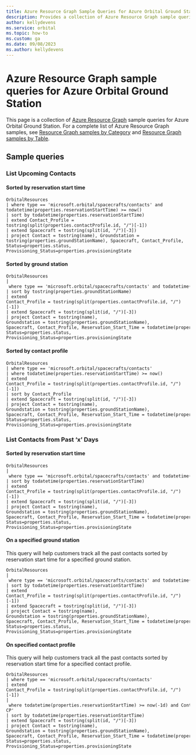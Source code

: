 ```yaml
---
title: Azure Resource Graph Sample Queries for Azure Orbital Ground Station
description: Provides a collection of Azure Resource Graph sample queries for Azure Orbital Ground Station.
author: kellydevens
ms.service: orbital
ms.topic: how-to
ms.custom: ga
ms.date: 09/08/2023
ms.author: kellydevens
---
```


# Azure Resource Graph sample queries for Azure Orbital Ground Station

This page is a collection of [Azure Resource Graph](../governance/resource-graph/overview.md) sample queries for Azure Orbital Ground Station. For a complete list of Azure Resource Graph samples, see
[Resource Graph samples by Category](../governance/resource-graph/samples/samples-by-category.md) and [Resource Graph samples by Table](../governance/resource-graph/samples/samples-by-table.md).

## Sample queries

### List Upcoming Contacts
#### Sorted by reservation start time

```kusto
OrbitalResources  
| where type == 'microsoft.orbital/spacecrafts/contacts' and todatetime(properties.reservationStartTime) >= now()
| sort by todatetime(properties.reservationStartTime)
| extend Contact_Profile = tostring(split(properties.contactProfile.id, "/")[-1])
| extend Spacecraft = tostring(split(id, "/")[-3])
| project Contact = tostring(name), Groundstation = tostring(properties.groundStationName), Spacecraft, Contact_Profile, Status=properties.status, Provisioning_Status=properties.provisioningState
```

#### Sorted by ground station

```kusto
OrbitalResources 
| where type == 'microsoft.orbital/spacecrafts/contacts' and todatetime(properties.reservationStartTime) >= now() 
| sort by tostring(properties.groundStationName) 
| extend Contact_Profile = tostring(split(properties.contactProfile.id, "/")[-1]) 
| extend Spacecraft = tostring(split(id, "/")[-3]) 
| project Contact = tostring(name), Groundstation = tostring(properties.groundStationName), Spacecraft, Contact_Profile, Reservation_Start_Time = todatetime(properties.reservationStartTime), Reservation_End_Time = todatetime(properties.reservationEndTime), Status=properties.status, Provisioning_Status=properties.provisioningState 
```

#### Sorted by contact profile

```kusto
OrbitalResources 
| where type == 'microsoft.orbital/spacecrafts/contacts' 
| where todatetime(properties.reservationStartTime) >= now()
| extend Contact_Profile = tostring(split(properties.contactProfile.id, "/")[-1]) 
| sort by Contact_Profile 
| extend Spacecraft = tostring(split(id, "/")[-3]) 
| project Contact = tostring(name), Groundstation = tostring(properties.groundStationName), Spacecraft, Contact_Profile, Reservation_Start_Time = todatetime(properties.reservationStartTime), Reservation_End_Time = todatetime(properties.reservationEndTime), Status=properties.status, Provisioning_Status=properties.provisioningState
```

### List Contacts from Past ‘x’ Days

#### Sorted by reservation start time 

```kust
OrbitalResources  
| where type == 'microsoft.orbital/spacecrafts/contacts' and todatetime(properties.reservationStartTime) >= now(-1d)  
| sort by todatetime(properties.reservationStartTime)  
| extend Contact_Profile = tostring(split(properties.contactProfile.id, "/")[-1]) 
| extend Spacecraft = tostring(split(id, "/")[-3]) 
| project Contact = tostring(name), Groundstation = tostring(properties.groundStationName), Spacecraft, Contact_Profile, Reservation_Start_Time = todatetime(properties.reservationStartTime), Reservation_End_Time = todatetime(properties.reservationEndTime), Status=properties.status, Provisioning_Status=properties.provisioningState 
```

#### On a specified ground station 

This query will help customers track all the past contacts sorted by reservation start time for a specified ground station. 

```kusto
OrbitalResources 
| where type == 'microsoft.orbital/spacecrafts/contacts' and todatetime(properties.reservationStartTime) >= now(-1d) and properties.groundStationName == 'Microsoft_Gavle' 
| sort by todatetime(properties.reservationStartTime) 
| extend Contact_Profile = tostring(split(properties.contactProfile.id, "/")[-1]) 
| extend Spacecraft = tostring(split(id, "/")[-3]) 
| project Contact = tostring(name), Groundstation = tostring(properties.groundStationName), Spacecraft, Contact_Profile, Reservation_Start_Time = todatetime(properties.reservationStartTime), Reservation_End_Time = todatetime(properties.reservationEndTime), Status=properties.status, Provisioning_Status=properties.provisioningState 
```

#### On specified contact profile 

This query will help customers track all the past contacts sorted by reservation start time for a specified contact profile.

```kusto
OrbitalResources  
| where type == 'microsoft.orbital/spacecrafts/contacts'  
| extend Contact_Profile = tostring(split(properties.contactProfile.id, "/")[-1])  
| where todatetime(properties.reservationStartTime) >= now(-1d) and Contact_Profile == 'test-CP'  
| sort by todatetime(properties.reservationStartTime)  
| extend Spacecraft = tostring(split(id, "/")[-3])  
| project Contact = tostring(name), Groundstation = tostring(properties.groundStationName), Spacecraft, Contact_Profile, Reservation_Start_Time = todatetime(properties.reservationStartTime), Reservation_End_Time = todatetime(properties.reservationEndTime), Status=properties.status, Provisioning_Status=properties.provisioningState 
```
